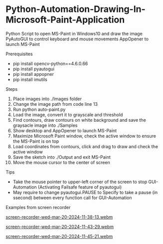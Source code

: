 # Python-Automation-Drawing-In-Microsoft-Paint-Application
Python Script to open MS-Paint in Windows10 and draw the image
PyAutoGUI to control keyboard and mouse movements
AppOpener to launch MS-Paint


Prerequisites
- pip install opencv-python==4.6.0.66
- pip install pyautogui
- pip install appopner
- pip install imutils


Steps
1. Place images into ./Images folder
2. Change the image path from code line 13 
3. Run python auto-paint.py
4. Load the image, convert it to grayscale and threshold
5. Find contours, draw contours on white background and save the graysacle image into ./Samples
6. Show desktop and AppOpener to launch MS-Paint
7. Maximize Microsoft Paint window, check the active window to ensure the MS-Paint is on top
8. Load coordinates from contours, click and drag to draw and check the active window
9. Save the sketch into ./Output and exit MS-Paint
10. Move the mouse cursor to the center of screen


Tips
- Take the mouse pointer to upper-left corner of the screen to stop GUI-Automation (Activating Failsafe feature of pyautogui)
- May require to change pyautogui.PAUSE to Specify to take a pause (in ssecond) between every function call for GUI-Automation


Examples from screen recorder

[screen-recorder-wed-mar-20-2024-11-38-13.webm](https://github.com/yongyewhon/Python-Automation-Drawing-In-Microsoft-Paint-Application/assets/151745867/53acc961-40b2-4b9b-b79b-5b7ca1d55ec5)

[screen-recorder-wed-mar-20-2024-11-43-29.webm](https://github.com/yongyewhon/Python-Automation-Drawing-In-Microsoft-Paint-Application/assets/151745867/5cbaf7f2-9093-4234-891e-a846755bd2ab)

[screen-recorder-wed-mar-20-2024-11-45-21.webm](https://github.com/yongyewhon/Python-Automation-Drawing-In-Microsoft-Paint-Application/assets/151745867/a5fd4b59-3d24-47fd-84f3-eac672fb7dd5)
